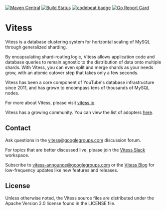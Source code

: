[![Maven Central](https://maven-badges.herokuapp.com/maven-central/io.vitess/vitess-jdbc/badge.svg)](https://maven-badges.herokuapp.com/maven-central/io.vitess/vitess-jdbc)
[![Build Status](https://travis-ci.org/youtube/vitess.svg?branch=master)](https://travis-ci.org/youtube/vitess/builds)
[![codebeat badge](https://codebeat.co/badges/51c9a056-1103-4522-9a9c-dc623821ea87)](https://codebeat.co/projects/github-com-youtube-vitess)
[![Go Report Card](https://goreportcard.com/badge/github.com/youtube/vitess)](https://goreportcard.com/report/github.com/youtube/vitess)

# Vitess 

Vitess is a database clustering system for horizontal scaling of MySQL
through generalized sharding.

By encapsulating shard-routing logic, Vitess allows application code and
database queries to remain agnostic to the distribution of data onto
multiple shards. With Vitess, you can even split and merge shards as your needs
grow, with an atomic cutover step that takes only a few seconds.

Vitess has been a core component of YouTube's database infrastructure
since 2011, and has grown to encompass tens of thousands of MySQL nodes.

For more about Vitess, please visit [vitess.io](https://vitess.io).

Vitess has a growing community. You can view the list of adopters
[here](https://github.com/vitessio/vitess/blob/master/ADOPTERS.md).

## Contact

Ask questions in the
[vitess@googlegroups.com](https://groups.google.com/forum/#!forum/vitess)
discussion forum.

For topics that are better discussed live, please join the
[Vitess Slack](https://bit.ly/vitess-slack) workspace.

Subscribe to
[vitess-announce@googlegroups.com](https://groups.google.com/forum/#!forum/vitess-announce)
or the [Vitess Blog](https://blog.vitess.io/)
for low-frequency updates like new features and releases.

## License

Unless otherwise noted, the Vitess source files are distributed
under the Apache Version 2.0 license found in the LICENSE file.
